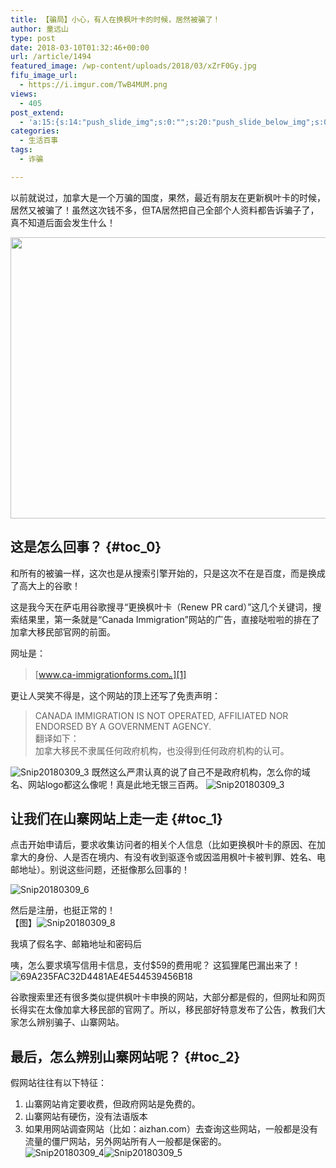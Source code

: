 ```yaml
---
title: 【骗局】小心，有人在换枫叶卡的时候，居然被骗了！
author: 童远山
type: post
date: 2018-03-10T01:32:46+00:00
url: /article/1494
featured_image: /wp-content/uploads/2018/03/xZrF0Gy.jpg
fifu_image_url:
  - https://i.imgur.com/TwB4MUM.png
views:
  - 405
post_extend:
  - 'a:15:{s:14:"push_slide_img";s:0:"";s:20:"push_slide_below_img";s:0:"";s:16:"seo_custom_title";s:0:"";s:19:"seo_custom_keywords";s:0:"";s:15:"seo_custom_desc";s:0:"";s:11:"post_layout";s:3:"one";s:8:"head_img";s:0:"";s:12:"post_gallery";s:0:"";s:14:"post_video_url";s:0:"";s:15:"bigger_head_img";s:0:"";s:12:"bigger_title";s:0:"";s:11:"bigger_desc";s:0:"";s:10:"push_slide";b:0;s:16:"push_slide_below";b:0;s:19:"post_layout_gallery";b:0;}'
categories:
  - 生活百事
tags:
  - 诈骗

---
```

以前就说过，加拿大是一个万骗的国度，果然，最近有朋友在更新枫叶卡的时候，居然又被骗了！虽然这次钱不多，但TA居然把自己全部个人资料都告诉骗子了，真不知道后面会发生什么！

<img decoding="async" loading="lazy" class="alignnone size-full" src="https://i.imgur.com/xZrF0Gy.jpg" width="581" height="450" /> 

## 这是怎么回事？ {#toc_0}

和所有的被骗一样，这次也是从搜索引擎开始的，只是这次不在是百度，而是换成了高大上的谷歌！

这是我今天在萨屯用谷歌搜寻“更换枫叶卡（Renew PR card）”这几个关键词，搜索结果里，第一条就是“Canada Immigration”网站的广告，直接哒啦啦的排在了加拿大移民部官网的前面。

<img decoding="async" style="display: none;" src="https://i.imgur.com/TwB4MUM.png" alt="Snip20180309_3" />  
网址是：

> [www.ca-immigrationforms.com。][1]

更让人哭笑不得是，这个网站的顶上还写了免责声明：

> CANADA IMMIGRATION IS NOT OPERATED, AFFILIATED NOR ENDORSED BY A GOVERNMENT AGENCY.  
> 翻译如下：  
> 加拿大移民不隶属任何政府机构，也没得到任何政府机构的认可。

<img decoding="async" src="https://i.imgur.com/OYWF2B1.png" alt="Snip20180309_3" />  
既然这么严肃认真的说了自己不是政府机构，怎么你的域名、网站logo都这么像呢！真是此地无银三百两。  
<img decoding="async" src="https://i.imgur.com/VKI5iHp.png" alt="Snip20180309_3" /> 

## 让我们在山寨网站上走一走 {#toc_1}

点击开始申请后，要求收集访问者的相关个人信息（比如更换枫叶卡的原因、在加拿大的身份、人是否在境内、有没有收到驱逐令或因滥用枫叶卡被判罪、姓名、电邮地址）。别说这些问题，还挺像那么回事的！

<img decoding="async" src="https://i.imgur.com/DYutRfh.png" alt="Snip20180309_6" /> 

然后是注册，也挺正常的！  
【图】<img decoding="async" src="https://i.imgur.com/JAu38yd.png" alt="Snip20180309_8" />

我填了假名字、邮箱地址和密码后

咦，怎么要求填写信用卡信息，支付$59的费用呢？ 这狐狸尾巴漏出来了！  
<img decoding="async" src="https://i.imgur.com/j4GoZNN.jpg" alt="69A235FAC32D4481AE4E544539456B18" /> 

谷歌搜索里还有很多类似提供枫叶卡申换的网站，大部分都是假的，但网址和网页长得实在太像加拿大移民部的官网了。所以，移民部好特意发布了公告，教我们大家怎么辨别骗子、山寨网站。

## 最后，怎么辨别山寨网站呢？ {#toc_2}

假网站往往有以下特征：

  1. 山寨网站肯定要收费，但政府网站是免费的。
  2. 山寨网站有硬伤，没有法语版本
  3. 如果用网站调查网站（比如：aizhan.com）去查询这些网站，一般都是没有流量的僵尸网站，另外网站所有人一般都是保密的。  
<img decoding="async" src="https://i.imgur.com/7U9uH2Z.png" alt="Snip20180309_4" /><img decoding="async" src="https://i.imgur.com/3M5chdx.png" alt="Snip20180309_5" />

 [1]: http://www.ca-immigrationforms.com%E3%80%82
